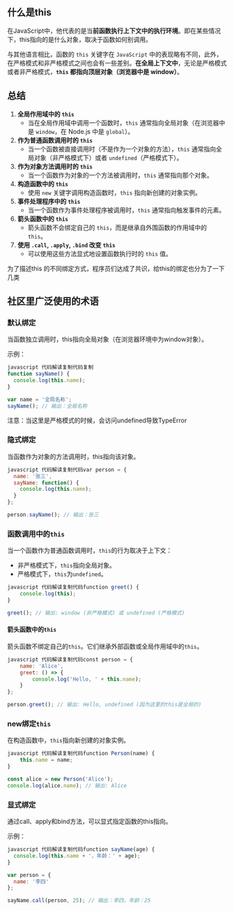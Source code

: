 ## 什么是this

在JavaScript中，他代表的是当**前函数执行上下文中的执行环境**。即在某些情况下，this指向的是什么对象，取决于函数如何别调用。

与其他语言相比，函数的 `this` 关键字在 `JavaScript` 中的表现略有不同，此外，在严格模式和非严格模式之间也会有一些差别。**在全局上下文中**，无论是严格模式或者非严格模式，**`this` 都指向顶层对象（浏览器中是 window）**。



## 总结

1. **全局作用域中的 `this`**
   - 当在全局作用域中调用一个函数时，`this` 通常指向全局对象（在浏览器中是 `window`，在 Node.js 中是 `global`）。
2. **作为普通函数调用时的 `this`**
   - 当一个函数被直接调用时（不是作为一个对象的方法），`this` 通常指向全局对象（非严格模式下）或者 `undefined`（严格模式下）。
3. **作为对象方法调用时的 `this`**
   - 当一个函数作为对象的一个方法被调用时，`this` 通常指向那个对象。
4. **构造函数中的 `this`**
   - 使用 `new` 关键字调用构造函数时，`this` 指向新创建的对象实例。
5. **事件处理程序中的 `this`**
   - 当一个函数作为事件处理程序被调用时，`this` 通常指向触发事件的元素。
6. **箭头函数中的 `this`**
   - 箭头函数不会绑定自己的 `this`，而是继承自外围函数的作用域中的 `this`。
7. **使用 `.call`, `.apply`, `.bind` 改变 `this`**
   - 可以使用这些方法显式地设置函数执行时的 `this` 值。

为了描述this 的不同绑定方式，程序员们达成了共识，给this的绑定也分为了一下几类

## 社区里广泛使用的术语

### 默认绑定

当函数独立调用时，this指向全局对象（在浏览器环境中为window对象）。

示例：

```javascript
javascript 代码解读复制代码复制
function sayName() {
  console.log(this.name);
}

var name = '全局名称';
sayName(); // 输出：全局名称
```

注意：当这里是严格模式的时候，会访问undefined导致TypeError

### 隐式绑定

当函数作为对象的方法调用时，this指向该对象。

```javascript
javascript 代码解读复制代码var person = {
  name: '张三',
  sayName: function() {
    console.log(this.name);
  }
};

person.sayName(); // 输出：张三
```

### 函数调用中的`this`

当一个函数作为普通函数调用时，`this`的行为取决于上下文：

- 非严格模式下，`this`指向全局对象。
- 严格模式下，`this`为`undefined`。

```javascript
javascript 代码解读复制代码function greet() {
    console.log(this);
}

greet(); // 输出: window (非严格模式) 或 undefined (严格模式)
```

#### 箭头函数中的`this`

箭头函数不绑定自己的`this`。它们继承外部函数或全局作用域中的`this`。

```javascript
javascript 代码解读复制代码const person = {
    name: 'Alice',
    greet: () => {
        console.log('Hello, ' + this.name);
    }
};

person.greet(); // 输出: Hello, undefined (因为这里的this是全局的)
```

### new绑定`this`

在构造函数中，`this`指向新创建的对象实例。

```javascript
javascript 代码解读复制代码function Person(name) {
    this.name = name;
}

const alice = new Person('Alice');
console.log(alice.name); // 输出: Alice
```

### 显式绑定

通过call、apply和bind方法，可以显式指定函数的this指向。

示例：

```javascript
javascript 代码解读复制代码function sayName(age) {
  console.log(this.name + '，年龄：' + age);
}

var person = {
  name: '李四'
};

sayName.call(person, 25); // 输出：李四，年龄：25
```
